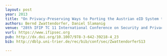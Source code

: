 ```yaml
---
layout: post
year: 2013
title: "On Privacy-Preserving Ways to Porting the Austrian eID System to the Public Cloud"
authors: Bernd Zwattendorfer, Daniel Slamanig
venue: "28th IFIP TC 11 International Conference on Security and Privacy Protection in Information Processing Systems - IFIP SEC 2013"
vurl: https://www.ifipsec.org
pub: http://dx.doi.org/10.1007/978-3-642-39218-4_23
bib: http://dblp.uni-trier.de/rec/bib/conf/sec/ZwattendorferS13

---
```



